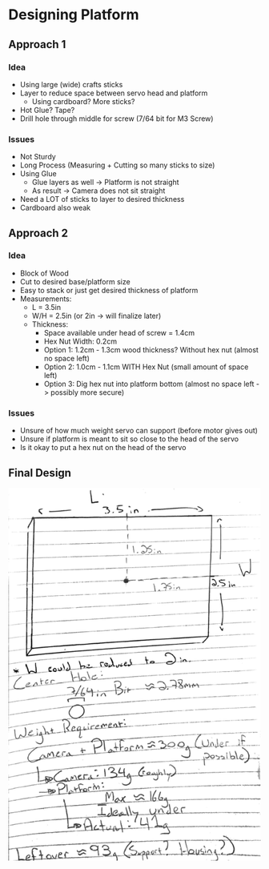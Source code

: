 # Designing Platform 
## Approach 1
### Idea
- Using large (wide) crafts sticks 
- Layer to reduce space between servo head and platform 
    - Using cardboard? More sticks?
- Hot Glue? Tape? 
- Drill hole through middle for screw (7/64 bit for M3 Screw)

### Issues
- Not Sturdy 
- Long Process (Measuring + Cutting so many sticks to size)
- Using Glue 
    - Glue layers as well -> Platform is not straight 
    - As result -> Camera does not sit straight
- Need a LOT of sticks to layer to desired thickness 
- Cardboard also weak

## Approach 2 
### Idea
- Block of Wood
- Cut to desired base/platform size 
- Easy to stack or just get desired thickness of platform 
- Measurements:
    - L = 3.5in 
    - W/H = 2.5in (or 2in -> will finalize later)
    - Thickness:
        - Space available under head of screw = 1.4cm 
        - Hex Nut Width: 0.2cm 
        - Option 1: 1.2cm - 1.3cm wood thickness? Without hex nut (almost no space left)
        - Option 2: 1.0cm - 1.1cm WITH Hex Nut (small amount of space left)
        - Option 3: Dig hex nut into platform bottom (almost no space left -> possibly more secure)

### Issues
- Unsure of how much weight servo can support (before motor gives out)
- Unsure if platform is meant to sit so close to the head of the servo
- Is it okay to put a hex nut on the head of the servo 

## Final Design
![Platform Design](../Images/PlatformDesign.png "Camera Platform Design Notes")
